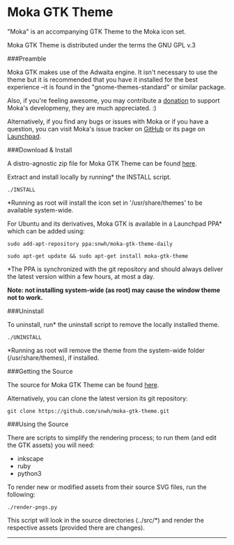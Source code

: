 Moka GTK Theme
===============

"Moka" is an accompanying GTK Theme to the Moka icon set.

Moka GTK Theme is distributed under the terms the GNU GPL v.3

###Preamble

Moka GTK makes use of the Adwaita engine. It isn't necessary to use the theme but it is recommended that you have it installed for the best experience –it is found in the "gnome-themes-standard" or similar package.

Also, if you're feeling awesome, you may contribute a [donation](http://www.snwh.org/donate/ "Donate") to support Moka's developmeny, they are much appreciated. :)

Alternatively, if you find any bugs or issues with Moka or if you have a question, you can visit Moka's issue tracker on [GitHub](https://github.com/snwh/moka-gtk-theme/issues) or its page on [Launchpad](https://launchpad.net/moka-gtk-theme).

###Download & Install

A distro-agnostic zip file for Moka GTK Theme can be found [here](http://www.snwh.org/files/moka-gtk-theme.zip).

Extract and install locally by running* the INSTALL script. 

    ./INSTALL

*Running as root will install the icon set in '/usr/share/themes' to be available system-wide.

For Ubuntu and its derivatives, Moka GTK is available in a Launchpad PPA* which can be added using:

    sudo add-apt-repository ppa:snwh/moka-gtk-theme-daily 

    sudo apt-get update && sudo apt-get install moka-gtk-theme

*The PPA is synchronized with the git repository and should always deliver the latest version within a few hours, at most a day.

**Note: not installing system-wide (as root) may cause the window theme not to work.**

###Uninstall

To uninstall, run* the uninstall script to remove the locally installed theme. 

    ./UNINSTALL

*Running as root will remove the theme from the system-wide folder (/usr/share/themes), if installed.

###Getting the Source

The source for Moka GTK Theme can be found [here](https://github.com/snwh/moka-gtk-theme).

Alternatively, you can clone the latest version its git repository:

    git clone https://github.com/snwh/moka-gtk-theme.git

###Using the Source

There are scripts to simplify the rendering process; to run them (and edit the GTK assets) you will need:

 * inkscape
 * ruby
 * python3

To render new or modified assets from their source SVG files, run the following:

    ./render-pngs.py

This script will look in the source directories (../src/*) and render the respective assets (provided there are changes).

-----------